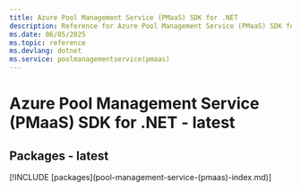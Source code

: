 ```yaml
---
title: Azure Pool Management Service (PMaaS) SDK for .NET
description: Reference for Azure Pool Management Service (PMaaS) SDK for .NET
ms.date: 06/05/2025
ms.topic: reference
ms.devlang: dotnet
ms.service: poolmanagementservice(pmaas)
---
```

# Azure Pool Management Service (PMaaS) SDK for .NET - latest
## Packages - latest
[!INCLUDE [packages](pool-management-service-(pmaas\)-index.md)]